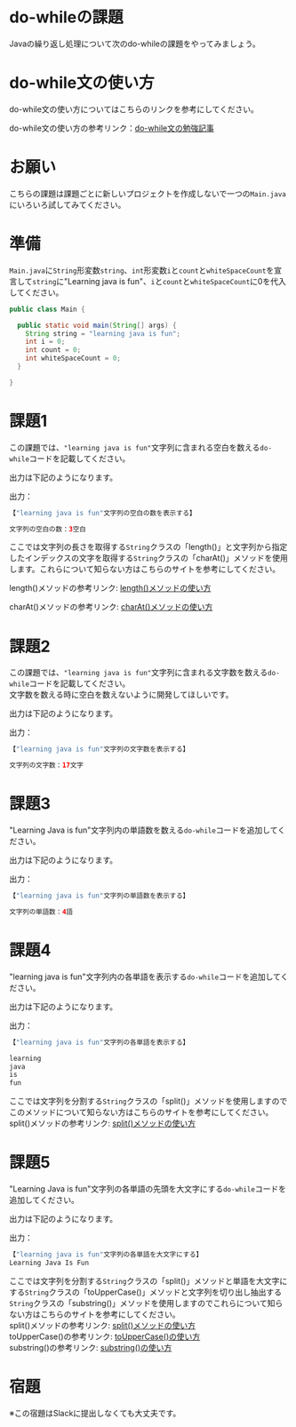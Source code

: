 # do-whileの課題

Javaの繰り返し処理について次のdo-whileの課題をやってみましょう。

# do-while文の使い方

do-while文の使い方についてはこちらのリンクを参考にしてください。  

do-while文の使い方の参考リンク：[do-while文の勉強記事](https://github.com/reytech-co-jp/yume-project/blob/feature/loop_statment_questions/lessons/java/03-Java%E3%81%AE%E7%B9%B0%E3%82%8A%E8%BF%94%E3%81%97%E5%95%8F%E9%A1%8C/Java%E7%B9%B0%E3%82%8A%E8%BF%94%E3%81%97%E6%96%87%E3%81%AE%E5%8B%89%E5%BC%B7%E8%A8%98%E4%BA%8B.md#dowhile%E6%96%87%E3%81%AE%E4%BD%BF%E3%81%84%E6%96%B9)

# お願い

こちらの課題は課題ごとに新しいプロジェクトを作成しないで一つの`Main.java`にいろいろ試してみてください。

# 準備

`Main.java`に`String`形変数`string`、`int`形変数`i`と`count`と`whiteSpaceCount`を宣言して`string`に"Learning java is fun"、`i`と`count`と`whiteSpaceCount`に0を代入してください。
```java
public class Main {

  public static void main(String[] args) {
    String string = "learning java is fun";  
    int i = 0;
    int count = 0;
    int whiteSpaceCount = 0;
  }

}
```

# 課題1

この課題では、`"learning java is fun"`文字列に含まれる空白を数える`do-while`コードを記載してください。

出力は下記のようになります。

出力：

```java
【"learning java is fun"文字列の空白の数を表示する】

文字列の空白の数：3空白
```
ここでは文字列の長さを取得する`String`クラスの「length()」と文字列から指定したインデックスの文字を取得する`String`クラスの「charAt()」メソッドを使用します。これらについて知らない方はこちらのサイトを参考にしてください。  

length()メソッドの参考リンク: [length()メソッドの使い方](https://www.sejuku.net/blog/19392)  

charAt()メソッドの参考リンク: [charAt()メソッドの使い方](https://www.javadrive.jp/start/string/index5.html)

# 課題2

この課題では、`"learning java is fun"`文字列に含まれる文字数を数える`do-while`コードを記載してください。  
文字数を数える時に空白を数えないように開発してほしいです。　　

出力は下記のようになります。

出力：

```java
【"learning java is fun"文字列の文字数を表示する】

文字列の文字数：17文字
```

# 課題3

"Learning Java is fun"文字列内の単語数を数える`do-while`コードを追加してください。

出力は下記のようになります。

出力：

```java
【"learning java is fun"文字列の単語数を表示する】

文字列の単語数：4語
```

# 課題4

"learning java is fun"文字列内の各単語を表示する`do-while`コードを追加してください。

出力は下記のようになります。

出力：

```java
【"learning java is fun"文字列の各単語を表示する】

learning
java
is
fun
```
ここでは文字列を分割する`String`クラスの「split()」メソッドを使用しますのでこのメソッドについて知らない方はこちらのサイトを参考にしてください。  
split()メソッドの参考リンク: [split()メソッドの使い方](https://www.sejuku.net/blog/14487)

# 課題5
"Learning Java is fun"文字列の各単語の先頭を大文字にする`do-while`コードを追加してください。

出力は下記のようになります。

出力：

```java
【"learning java is fun"文字列の各単語を大文字にする】
Learning Java Is Fun
```
ここでは文字列を分割する`String`クラスの「split()」メソッドと単語を大文字にする`String`クラスの「toUpperCase()」メソッドと文字列を切り出し抽出する`String`クラスの「substring()」メソッドを使用しますのでこれらについて知らない方はこちらのサイトを参考にしてください。  
split()メソッドの参考リンク: [split()メソッドの使い方](https://www.sejuku.net/blog/14487)  
toUpperCase()の参考リンク: [toUpperCase()の使い方](https://www.sejuku.net/blog/50886)  
substring()の参考リンク: [substring()の使い方](https://www.sejuku.net/blog/14503)  

# 宿題

※この宿題はSlackに提出しなくても大丈夫です。
